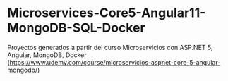 # Microservices-Core5-Angular11-MongoDB-SQL-Docker
Proyectos generados a partir del curso Microservicios con ASP.NET 5, Angular, MongoDB, Docker (https://www.udemy.com/course/microservicios-aspnet-core-5-angular-mongodb/)
